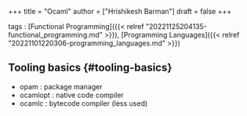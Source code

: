 +++
title = "Ocaml"
author = ["Hrishikesh Barman"]
draft = false
+++

tags
: [Functional Programming]({{< relref "20221125204135-functional_programming.md" >}}), [Programming Languages]({{< relref "20221101220306-programming_languages.md" >}})


## Tooling basics {#tooling-basics}

-   opam : package manager
-   ocamlopt : native code compiler
-   ocamlc : bytecode compiler (less used)
